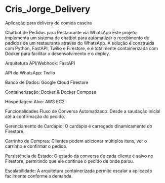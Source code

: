 # Cris_Jorge_Delivery
Aplicação para delivery de comida caseira

Chatbot de Pedidos para Restaurante via WhatsApp
Este projeto implementa um sistema de chatbot para automatizar o recebimento de pedidos de um restaurante através do WhatsApp. A solução é construída com Python, FastAPI, Twilio e Firestore, e é totalmente containerizada com Docker para facilitar o desenvolvimento e o deploy.

Arquitetura
API/Webhook: FastAPI

API do WhatsApp: Twilio

Banco de Dados: Google Cloud Firestore

Containerização: Docker & Docker Compose

Hospedagem Alvo: AWS EC2

Funcionalidades
Fluxo de Conversa Automatizado: Desde a saudação inicial até a confirmação do pedido.

Gerenciamento de Cardápio: O cardápio é carregado dinamicamente do Firestore.

Carrinho de Compras: Clientes podem adicionar múltiplos itens, ver o carrinho e confirmar o pedido.

Persistência de Estado: O estado da conversa de cada cliente é salvo no Firestore, permitindo que ele continue o pedido de onde parou.

Escalabilidade: A arquitetura containerizada permite escalar a aplicação facilmente conforme a demanda.



